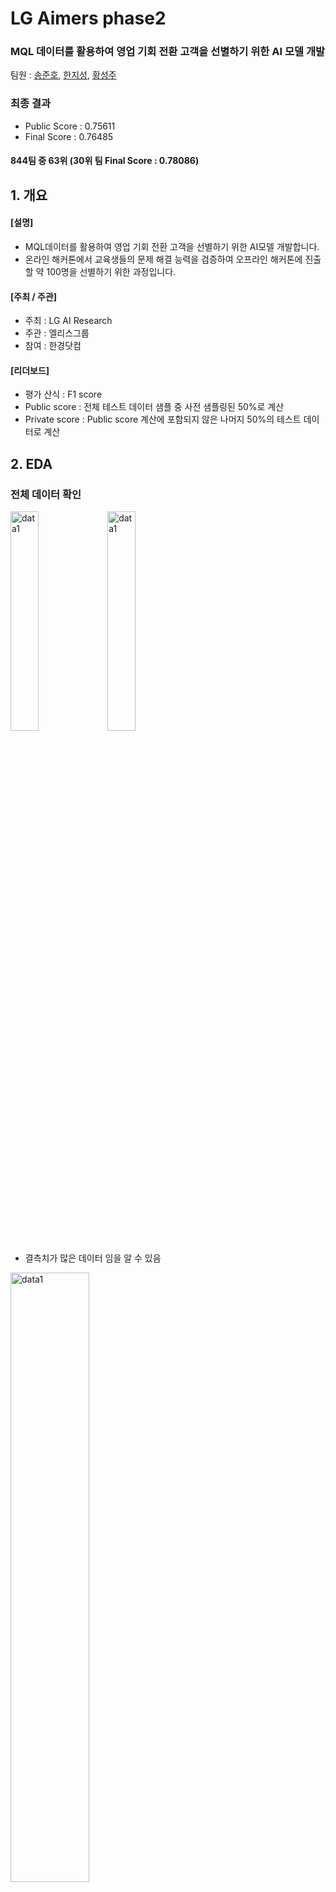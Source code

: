 # LG Aimers phase2

### MQL 데이터를 활용하여 영업 기회 전환 고객을 선별하기 위한 AI 모델 개발
팀원 : [송준호](https://github.com/Junoflows), [한지성](https://github.com/jiseong99), [황성주](https://github.com/svng-zu)

### 최종 결과
+ Public Score : 0.75611
+ Final Score : 0.76485

#### 844팀 중 63위 (30위 팀 Final Score : 0.78086)


## 1. 개요
#### [설명]
+ MQL데이터를 활용하여 영업 기회 전환 고객을 선별하기 위한 AI모델 개발합니다.
+ 온라인 해커톤에서 교육생들의 문제 해결 능력을 검증하여 오프라인 해커톤에 진출할 약 100명을 선별하기 위한 과정입니다.

#### [주최 / 주관]
+ 주최 : LG AI Research
+ 주관 : 엘리스그룹
+ 참여 : 한경닷컴

#### [리더보드]
+ 평가 산식 : F1 score
+ Public score : 전체 테스트 데이터 샘플 중 사전 샘플링된 50%로 계산
+ Private score : Public score 계산에 포함되지 않은 나머지 50%의 테스트 데이터로 계산
  
## 2. EDA
### 전체 데이터 확인
<img src="https://github.com/svng-zu/LG-AIMERS/assets/70852514/9bae032e-b21f-42cf-bb43-fda2c30f461e" alt="data1" width="30%" height="30%">
<img src="https://github.com/svng-zu/LG-AIMERS/assets/70852514/06ec7602-f1b7-4223-9e87-240d15f620f9" alt="data1" width="30%" height="30%"> <br/>

+ 결측치가 많은 데이터 임을 알 수 있음

<img src="https://github.com/svng-zu/LG-AIMERS/assets/70852514/fc7496a8-71a4-4e15-9745-3ab54bb6fa59" alt="data1" width="50%" height="50%">

+ 타겟 변수 is_converted 의 True, False 비율이 약 11: 1로 불균형이 있음을 알 수 있음
+ 클래스 불균형 데이터는 모델 학습 시 과적합의 위험이 큼
  + 언더샘플링으로 해결

<br/>

### 범주형 변수
<img src="https://github.com/svng-zu/LG-AIMERS/assets/70852514/c3bd18ae-8371-4e30-8cad-2c185750fd4c" alt="data" width=30% height=30%>
<img src="https://github.com/svng-zu/LG-AIMERS/assets/70852514/ee3fd6df-0429-46b3-927c-ac8293a9e9bf" alt="data" width=30% height=30%>
<img src="https://github.com/svng-zu/LG-AIMERS/assets/70852514/fdb061c3-9a6c-4c4c-aa0f-f3c916246ef3" alt="data" width=30% height=30%>

+ 대부분의 변수에서 희소 범주의 개수가 많음
+ 희소 범주들은 모델 학습 시 트리의 깊이가 깊어지고 과적합으로 모델 성능 저하시킴
  + 희소 범주를 '기타' 범주로 처리

### 수치형 변수
<img src="https://github.com/svng-zu/LG-AIMERS/assets/70852514/ccff87f9-e838-4de0-aec4-47fe1caab7e8" alt="data" width=50% height=50%>

<br/>

#### 상관계수
<img src="https://github.com/svng-zu/LG-AIMERS/assets/70852514/5d40481f-2a2b-4191-be82-bd957a022311" alt="data" width=50% height=50%>

+ 변수간의 상관성이 적음을 알 수 있음
  
<br/>

## 3. 데이터 전처리
### 컬럼 삭제
+ 중복 변수 제거 : customer_country.1
+ 결측치가 과반인 변수는 제거 : product_subcategory, product_modelname, business_area, business_subarea
+ 변수 중요도가 매우 낮은 변수 제거 : id_strategic_ver, it_strategic_ver, idit_strategic_ver, ver_cus, ver_pro

<img src="https://github.com/svng-zu/LG-AIMERS/assets/70852514/0b20e0d1-c783-4a7f-a6d9-bcb66c09792e" alt="data" width=70% height=70%>

### 같은 의미의 다른 데이터는 같은 범주로 처리
+ etc, other, others $\rightarrow$ etc
+ end-customer, end customer, end-user $\rightarrow$ end_user

<br/>

### 개수가 1개인 범주들을 기타 처리
+ 결측치와는 다르게 처리

<br/>

### 결측치 처리
+ 수치형 데이터는 0 대체해도 무방 했음
+ 범주형은 None이라는 문자열로 범주처럼 처리
<br/>

## 4. 모델링

### 모델 선택
#### autoML - pycaret 사용

__pycaret__ <br/>
ML workflow을 자동화 하는 opensource library로 여러 머신러닝 task에서 사용하는 모델들을 하나의 환경에서 비교하고 튜닝하는 등 간단한 코드를 통해 편리하게 사용할 수 있도록 자동화환 라이브러리

#### autoML 실행결과
<img src="https://github.com/svng-zu/LG-AIMERS/assets/70852514/1571c80d-74b2-40ce-bf06-91e4caea475e" alt="data" width=70% height=70%>

+ 각 모델에 대해서 어떤 모델을, 몇 개를 조합할 것인지에 대한 실험이 필요

<br/>

## 5. 과적합 핸들링

### 1. 언더샘플링
+ 타겟 변수의 True와 False 값의 비율이 약 11:1로 클래스 불균형이 심한 상태임
+ 이를 그대로 학습하게 되면 False 클래스에 편향된 모델이 되기 때문에 오버 샘플링 / 언더 샘플링을 진행
+ 실험 결과 언더 샘플링의 F1-score가 더 높아 언더 샘플링을 진행

정보 손실의 위험 $\rightarrow$ 앙상블 + 보팅으로 해결

<img src="https://github.com/svng-zu/LG-AIMERS/assets/70852514/cec9466f-2b4e-4ecc-9aae-41c4f86337ef" alt="data" width=50% height=50% left=0>

+ public score 0.2.. 에서 0.6 대로 상승

<br/>

### 2. 앙상블
+ 여러개의 예측 모델을 결합하여 과적합을 줄이고 모델을 일반화하는 방법
+ 앞서 고른 상위 5개 모델을 앙상블하여 모델 일반화 진행 함.

<br/>

### 3. 모델 학습 시 편향되어 학습되는 요인 찾기
+ train 데이터에서 customer_idx = 25096 의 경우 영업 횟수 2421 모두 성공한 것으로 관측됨. 
+ train 데이터의 True 개수가 4850개 임을 생각하면 위 idx에 편향되어 학습된다고 판단함
+ pubilc score 0.7대로 상승

<br/>

### 4. Voting
+ 언더 샘플링 시 정보손실의 문제가 있음.
+ False 데이터 54449 개를 랜덤 셔플 후, 모두 20등분하고 True와 합쳐 클래스 비율이 1:1인 데이터셋 20개를 생성.
+ 각 셔플의 모델에서의 결과를 확률로 받은 후 0, 1 클래스의 확률을 평균을 내어 최종 결과로 생성 (Soft voting)
$\rightarrow$ public score 0.02 정도 상승을 보임

<br/>

## 6. AB test
![image](https://github.com/Junoflows/LG_Aimers_phase2/assets/108385417/2717cbda-04ff-43da-87d6-7e2d8b8ca309)

+ 모델 학습은 GridSearch를 이용

<br/>

## 7. 결과 및 리뷰

### 모델 선택
앞서 선택한 5개 모델 중 5개, 3개, 1개로 나누어 앙상블 후 가장 public score가 높은 모델 선택
+ 'xgb' 1개 사용시 가장 성능이 높음.

### 리뷰
+ 실제 현업에서 사용하는 데이터는 전처리에 많은 시간을 쏟아야 한다는 것을 느낌
+ 과적합을 해결하기 위해 많은 고민을 했고 그 과정에서 데이터와 모델에 대한 이해를 키울 수 있었음
+ AutoML 의 pycaret 을 일찍 적용했더라면 실험 과정의 튜닝 시간을 효율적으로 사용했을 것 같음
+ 임의로 설정한 값들에 대해 정확한 튜닝을 하지 못하였던 것이 아쉬움(시간 및 제출 횟수 부족)

